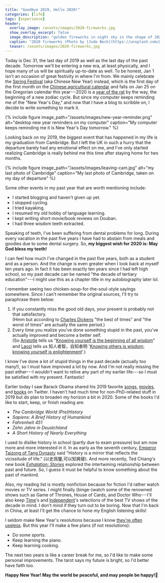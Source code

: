 ```yaml
---
title: "Goodbye 2019, Hello 2020!"
categories: [life]
tags: [experience]
header:
  overlay_image: /assets/images/2020-fireworks.jpg
  show_overlay_excerpt: false
  image_description: "golden fireworks in night sky in the shape of 2020"
  caption: "2020 fireworks (Photo by [Jude Beck](https://unsplash.com/@judebeck?utm_source=unsplash&utm_medium=referral&utm_content=creditCopyText) on [Unsplash](https://unsplash.com/s/photos/2020?utm_source=unsplash&utm_medium=referral&utm_content=creditCopyText))"
  teaser: /assets/images/2020-fireworks.jpg
---
```


Today is Dec 31, the last day of 2019 as well as the last day of the past decade. Tomorrow we'll be entering a new era, at least physically, and I hope many of us will be spiritually up-to-date as well. To be honest, Jan 1 isn't an occasion of great festivity in where I'm from. We mainly celebrate the [Spring Festival](https://en.wikipedia.org/wiki/Chinese_New_Year) (aka Chinese New Year) instead, which is the first day of the first month on the [Chinese agricultural calendar](https://en.wikipedia.org/wiki/Chinese_calendar) and falls on Jan 25 on the Gregorian calendar this year---2020 is a [year of the rat](https://en.wikipedia.org/wiki/Rat_(zodiac)) by the way, the beginning of a new zodiac cycle. But since my computer keeps reminding me of the "New Year's Day," and now that I have a blog to scribble on, I decide to write something to mark it.

{% include figure image_path="/assets/images/new-year-reminder.png" alt="desktop new year reminders on my computer" caption="My computer keeps reminding me it is New Year's Day tomorrow." %}

Looking back on my 2019, the biggest event that has happened in my life is my graduation from Cambridge. But I left the UK in such a hurry that the departure barely had any emotional effect on me, and I've only started realizing Cambridge is really behind me this time after staying home for two months.

{% include figure image_path="/assets/images/leaving-cam.jpg" alt="my last photo of Cambridge" caption="My last photo of Cambridge, taken on my day of departure" %}

Some other events in my past year that are worth mentioning include:
- I started blogging and haven't given up yet.
- I stopped cycling.
- I tried kayaking.
- I resumed my old hobby of language learning.
- I kept writing short movie/book reviews on Douban.
- I had three wisdom teeth extracted.

Speaking of teeth, I've been suffering from dental problems for long. During every vacation in the past five years I have had to abstain from meals and goodies due to some dental surgery. So, **my biggest wish for 2020 is: May God bless my teeth!**

I can feel how much I've changed in the past five years, both as a student and as a person. And the change is even greater when I look back at myself ten years ago. In fact it has been exactly ten years since I had left high school, so my past decade can be named "the decade of tertiary education"---I might use this as a chapter title in my autobiography later lol.

I remember seeing two chicken-soup-for-the-soul-style sayings somewhere. Since I can't remember the original sources, I'll try to paraphrase them below:
1. If you constantly miss the good old days, your present is probably not that satisfactory. <br> (Hmm but according to [Charles Dickens](https://en.wikiquote.org/wiki/A_Tale_of_Two_Cities) "the best of times" and "the worst of times" are actually the same period.)
2. Every time you realize you've done something stupid in the past, you've actually improved and become a better self. <br> (So [Aristotle](https://en.wikipedia.org/wiki/Aristotle) tells us "[Knowing yourself is the beginning of all wisdom](https://www.emiprotechnologies.com/blog/personnel-hacks-64/post/knowing-yourself-is-the-beginning-of-all-wisdom-363)" and [Laozi](https://en.wikipedia.org/wiki/Laozi) tells us <span class="hanyu">知人者智，自知者明</span> '[Knowing others is wisdom; knowing yourself is enlightenment](https://knowurtrueself.com/knowing-others-is-wisdom-knowing-yourself-is-enlightenment/)'.)

I know I've done a lot of stupid things in the past decade (actually too many!), so I must have improved a lot by now. And I'm not really missing the past either---I wouldn't want to relive any part of my earlier life---so I must be satisfied with my present. Fantastic!

Earlier today I saw Barack Obama shared his 2019 favorite [songs](https://twitter.com/BarackObama/status/1211694118767738886?s=20), [movies](https://twitter.com/BarackObama/status/1211331851358494720?s=20), and [books](https://twitter.com/BarackObama/status/1211033245812441091?s=20) on Twitter. I haven't had much time for non-PhD-related stuff in 2019 but do plan to broaden my horizon a bit in 2020. Some of the books I'd like to start, keep, or finish reading are:
- _The Cambridge World (Pre)History_
- _Sapiens: A Brief History of Humankind_
- _Fahrenheit 451_
- _Zehn Jahre in Deustchland_
- _A Short History of Nearly Everything_

I used to dislike history in school (partly due to exam pressure) but am now more and more interested in it. In as early as the seventh century, [Emperor Taizong of Tang Dynasty](https://en.wikipedia.org/wiki/Emperor_Taizong_of_Tang) said "History is a mirror that reflects the vicissitude of life." (<span class="hanyu">以史爲鑒,可以知興替</span>). And more recently, Ted Chiang's new book [_Exhalation: Stories_](https://en.wikipedia.org/wiki/Exhalation:_Stories) explored the intertwining relationship between past and future. So, I guess it must be helpful to know something about the past of mankind.

Also, my reading list is mostly nonfiction because for fiction I'd rather watch movies or TV series. I might finally (binge-)watch some of the renowned shows such as Game of Thrones, House of Cards, and Doctor Who---I'll also keep [Time]((https://time.com/5722419/best-tv-shows-2010s-decade/))'s and [Independent](https://www.independent.co.uk/arts-entertainment/tv/features/best-tv-shows-decade-2010s-list-ranked-a9223256.html)'s selections of the best TV shows of the decade in mind. I don't mind if they turn out to be boring. Now that I'm back in China, at least I'll get the chance to hone my English listening skills!

I seldom make New Year's resolutions because I know [they're often useless](https://www.theodysseyonline.com/why-new-years-resolutions-are-useless). But this year I'll make a few plans (if not resolutions):
- Do some sports.
- Keep learning the piano.
- Keep learning cooking.

The next two years is like a career break for me, so I'd like to make some personal improvements. The tarot says my future is bright, so I'd better have faith too.

**Happy New Year! May the world be peaceful, and may people be happy!**🙏
